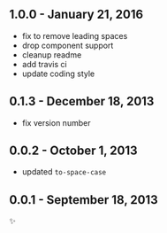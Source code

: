 
1.0.0 - January 21, 2016
------------------------
* fix to remove leading spaces
* drop component support
* cleanup readme
* add travis ci
* update coding style

0.1.3 - December 18, 2013
-------------------------
* fix version number

0.0.2 - October 1, 2013
-----------------------
* updated `to-space-case`

0.0.1 - September 18, 2013
--------------------------
:sparkles:
